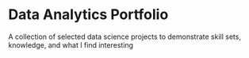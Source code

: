 # Data Analytics Portfolio
A collection of selected data science projects to demonstrate skill sets, knowledge, and what I find interesting
